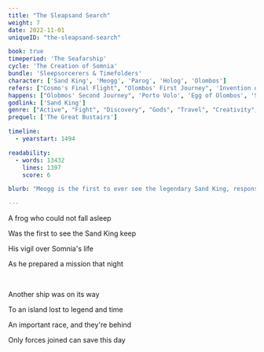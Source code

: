 ```yaml
---
title: "The Sleapsand Search"
weight: 7
date: 2022-11-01
uniqueID: "the-sleapsand-search"

book: true
timeperiod: 'The Seafarship'
cycle: 'The Creation of Somnia'
bundle: 'Sleepsorcerers & Timefolders'
character: ['Sand King', 'Meogg', 'Parog', 'Holog', 'Olombos']
refers: ["Cosmo's Final Flight", "Olombos' First Journey", 'Invention of Sleep', 'Protobirds', 'Dodo', 'Apra', 'Apire', 'Gosti', 'Egg Cave', "Soul of Cosmo", 'Law of First Landing', 'Arrival of Seafarers', 'Faraway Islands', 'Sigriplant', 'Cristaltirans']
happens: ["Olobmos' Second Journey", 'Porto Volo', 'Egg of Olombos', 'Soulprotectors']
godlink: ['Sand King']
genre: ["Active", "Fight", "Discovery", "Gods", "Travel", "Creativity", "Sad", "Growth", "Biology", "History"]
prequel: ['The Great Bustairs']

timeline:
  - yearstart: 1494

readability:
  - words: 13432
    lines: 1397
    score: 6

blurb: "Meogg is the first to ever see the legendary Sand King, responsible for Sleep. He explains that others are sailing towards the same island as them, but with less noble intentions. Only one thing remains: pull out all the stops to win this race together."

---
```


A frog who could not fall asleep

Was the first to see the Sand King keep

His vigil over Somnia's life

As he prepared a mission that night

&nbsp;

Another ship was on its way

To an island lost to legend and time

An important race, and they're behind

Only forces joined can save this day